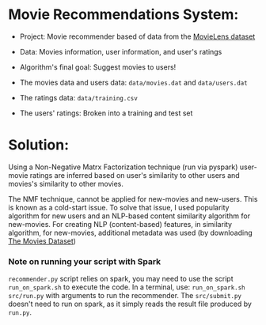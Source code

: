# Movie Recommendations System:

* Project: Movie recommender based of data from the [MovieLens dataset](http://grouplens.org/datasets/movielens/)
* Data: Movies information, user information, and user's ratings 
* Algorithm's final goal: Suggest movies to users!


* The movies data and users data: `data/movies.dat` and `data/users.dat`
* The ratings data: `data/training.csv`
* The users' ratings: Broken into a training and test set

# Solution:

Using a Non-Negative Matrx Factorization technique (run via pyspark) user-movie ratings are inferred based on user's similarity to other users and movies's similarity to other movies.

The NMF technique, cannot be applied for new-movies and new-users. This is known as a cold-start issue. 
To solve that issue, I used popularity algorithm for new users and an NLP-based content similarity algorithm for new-movies.
For creating NLP (content-based) features, in similarity algorithm, for new-movies, additional metadata was used (by downloading [The Movies Dataset](https://www.kaggle.com/rounakbanik/the-movies-dataset/version/7))

### Note on running your script with Spark

`recommender.py` script relies on spark, you may need to use the script `run_on_spark.sh` to execute the code.
In a terminal, use: `run_on_spark.sh src/run.py` with arguments to run the recommender.
The `src/submit.py` doesn't need to run on spark, as it simply reads the result file produced by `run.py`.

